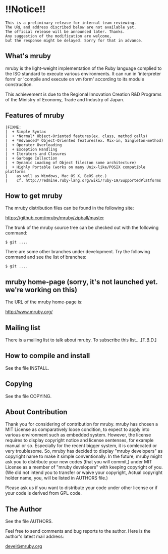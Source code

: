 # !!Notice!!
    This is a preliminary release for internal team reviewing.
    The URL and address discribed below are not available yet.
    The official release will be announced later. Thanks.
    Any suggestion of the modification are welcome,
    but the response might be delayed. Sorry for that in advance.

## What's mruby

mruby is the light-weight implementation of the Ruby language complied to
the ISO standard to execute various environments. It can run in 'interpreter
form' or 'compile and execute on vm form' according to its module construction.

This achievement is due to the Regional Innovation Creation R&D Programs of
the Ministry of Economy, Trade and Industry of Japan.


## Features of mruby

    |FIXME:
    |  + Simple Syntax
    |  + *Normal* Object-Oriented features(ex. class, method calls)
    |  + *Advanced* Object-Oriented features(ex. Mix-in, Singleton-method)
    |  + Operator Overloading
    |  + Exception Handling
    |  + Iterators and Closures
    |  + Garbage Collection
    |  + Dynamic Loading of Object files(on some architecture)
    |  + Highly Portable (works on many Unix-like/POSIX compatible platforms
    |    as well as Windows, Mac OS X, BeOS etc.)
    |    cf. http://redmine.ruby-lang.org/wiki/ruby-19/SupportedPlatforms


## How to get mruby

The mruby distribution files can be found in the following site:

  https://github.com/mruby/mruby/zipball/master

The trunk of the mruby source tree can be checked out with the
following command:

    $ git ....

There are some other branches under development.  Try the following
command and see the list of branches:

    $ git ....


## mruby home-page (sorry, it's not launched yet. we're working on this)

The URL of the mruby home-page is:

  http://www.mruby.org/


## Mailing list

There is a mailing list to talk about mruby.
To subscribe this list....[T.B.D.]


## How to compile and install

See the file INSTALL.


## Copying

See the file COPYING.


## About Contribution

Thank you for considering of contribution for mruby.
mruby has chosen a MIT License as comparatively loose condition,
to expect to apply into various environment such as embedded system.
However, the license requires to display copyright notice and license
sentenses, for example manual or so. Especially for the recent bigger
system, it is comlecated or very troublesome.
So, mruby has decided to display "mruby developers" as copyright name
to make it simple conventionally.
In the future, mruby might ask you to distribute your new codes
(that you will commit,) under MIT License as a member of
"mruby developers" with keeping copyright of you.
(We did not intend you to transfer or waive your copyright,
 Actual copyright holder name, you, will be listed in AUTHORS file.)

Please ask us if you want to distribute your code under other license
or if your code is derived from GPL code.


## The Author

See the file AUTHORS.


Feel free to send comments and bug reports to the author.  Here is the
author's latest mail address:

  devel@mruby.org


